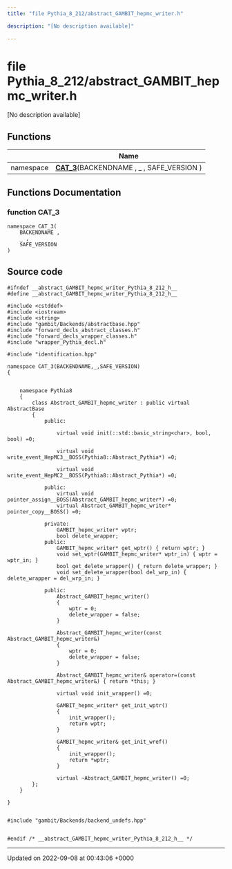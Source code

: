 ```yaml
---
title: "file Pythia_8_212/abstract_GAMBIT_hepmc_writer.h"

description: "[No description available]"

---
```


# file Pythia_8_212/abstract_GAMBIT_hepmc_writer.h

[No description available]

## Functions

|                | Name           |
| -------------- | -------------- |
| namespace | **[CAT_3](/documentation/code/files/abstract__gambit__hepmc__writer_8h/#function-cat-3)**(BACKENDNAME , _ , SAFE_VERSION ) |


## Functions Documentation

### function CAT_3

```
namespace CAT_3(
    BACKENDNAME ,
    _ ,
    SAFE_VERSION 
)
```




## Source code

```
#ifndef __abstract_GAMBIT_hepmc_writer_Pythia_8_212_h__
#define __abstract_GAMBIT_hepmc_writer_Pythia_8_212_h__

#include <cstddef>
#include <iostream>
#include <string>
#include "gambit/Backends/abstractbase.hpp"
#include "forward_decls_abstract_classes.h"
#include "forward_decls_wrapper_classes.h"
#include "wrapper_Pythia_decl.h"

#include "identification.hpp"

namespace CAT_3(BACKENDNAME,_,SAFE_VERSION)
{
    
    
    namespace Pythia8
    {
        class Abstract_GAMBIT_hepmc_writer : public virtual AbstractBase
        {
            public:
    
                virtual void init(::std::basic_string<char>, bool, bool) =0;
    
                virtual void write_event_HepMC3__BOSS(Pythia8::Abstract_Pythia*) =0;
    
                virtual void write_event_HepMC2__BOSS(Pythia8::Abstract_Pythia*) =0;
    
            public:
                virtual void pointer_assign__BOSS(Abstract_GAMBIT_hepmc_writer*) =0;
                virtual Abstract_GAMBIT_hepmc_writer* pointer_copy__BOSS() =0;
    
            private:
                GAMBIT_hepmc_writer* wptr;
                bool delete_wrapper;
            public:
                GAMBIT_hepmc_writer* get_wptr() { return wptr; }
                void set_wptr(GAMBIT_hepmc_writer* wptr_in) { wptr = wptr_in; }
                bool get_delete_wrapper() { return delete_wrapper; }
                void set_delete_wrapper(bool del_wrp_in) { delete_wrapper = del_wrp_in; }
    
            public:
                Abstract_GAMBIT_hepmc_writer()
                {
                    wptr = 0;
                    delete_wrapper = false;
                }
    
                Abstract_GAMBIT_hepmc_writer(const Abstract_GAMBIT_hepmc_writer&)
                {
                    wptr = 0;
                    delete_wrapper = false;
                }
    
                Abstract_GAMBIT_hepmc_writer& operator=(const Abstract_GAMBIT_hepmc_writer&) { return *this; }
    
                virtual void init_wrapper() =0;
    
                GAMBIT_hepmc_writer* get_init_wptr()
                {
                    init_wrapper();
                    return wptr;
                }
    
                GAMBIT_hepmc_writer& get_init_wref()
                {
                    init_wrapper();
                    return *wptr;
                }
    
                virtual ~Abstract_GAMBIT_hepmc_writer() =0;
        };
    }
    
}


#include "gambit/Backends/backend_undefs.hpp"


#endif /* __abstract_GAMBIT_hepmc_writer_Pythia_8_212_h__ */
```


-------------------------------

Updated on 2022-09-08 at 00:43:06 +0000
